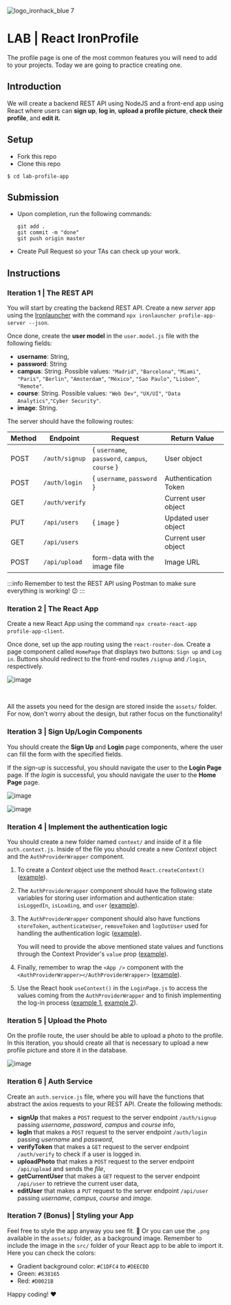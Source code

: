 ![logo_ironhack_blue 7](https://user-images.githubusercontent.com/23629340/40541063-a07a0a8a-601a-11e8-91b5-2f13e4e6b441.png)

# LAB | React IronProfile


The profile page is one of the most common features you will need to add to your projects. Today we are going to practice creating one.

## Introduction

We will create a backend REST API using NodeJS and a front-end app using React where users can **sign up**, **log in**, **upload a profile picture**, **check their profile**, and **edit it.**

## Setup

- Fork this repo
- Clone this repo

```shell
$ cd lab-profile-app
```

## Submission

- Upon completion, run the following commands:

  ```
  git add .
  git commit -m "done"
  git push origin master
  ```

- Create Pull Request so your TAs can check up your work.

## Instructions

### Iteration 1 | The REST API

You will start by creating the backend REST API. Create a new _server_ app using the [Ironlauncher](https://www.npmjs.com/package/ironlauncher) with the command `npx ironlauncher profile-app-server --json`.

Once done, create the **user model** in the `user.model.js` file with the following fields:

- **username**: String,
- **password**: String
- **campus**: String. Possible values: `"Madrid"`, `"Barcelona"`, `"Miami"`, `"Paris"`, `"Berlin"`, `"Amsterdam"`, `"México"`, `"Sao Paulo"`, `"Lisbon"`, `"Remote"`.
- **course**: String. Possible values: `"Web Dev"`, `"UX/UI"`, `"Data Analytics"`,`"Cyber Security"`.
- **image**: String.

The server should have the following routes:

| Method | Endpoint       | Request                                        | Return Value         |
| ------ | -------------- | ---------------------------------------------- | -------------------- |
| POST   | `/auth/signup` | { `username`, `password`, `campus`, `course` } | User object          |
| POST   | `/auth/login`  | { `username`, `password` }                     | Authentication Token |
| GET    | `/auth/verify` |                                                | Current user object  |
| PUT    | `/api/users`   | { `image` }                                    | Updated user object  |
| GET    | `/api/users`   |                                                | Current user object  |
| POST   | `/api/upload`  | form-data with the image file                  | Image URL            |

:::info
Remember to test the REST API using Postman to make sure everything is working! :wink:
:::



### Iteration 2 | The React App

Create a new React App using the command `npx create-react-app profile-app-client`. 

Once done, set up the app routing using the `react-router-dom`. Create a page component called `HomePage` that displays two buttons: `Sign up` and `Log in`. Buttons should redirect to the front-end routes `/signup` and `/login`, respectively.

![image](https://user-images.githubusercontent.com/23629340/43786924-1c5d3d5a-9a6a-11e8-90c4-7ff2f92ef983.png)

<br>

All the assets you need for the design are stored inside the `assets/` folder. For now, don't worry about the design, but rather focus on the functionality!





### Iteration 3 | Sign Up/Login Components

You should create the **Sign Up** and **Login** page components, where the user can fill the form with the specified fields.

If the *sign-up* is successful, you should navigate the user to the **Login Page** page.
If the *login* is successful, you should navigate the user to the **Home Page** page.

![image](https://user-images.githubusercontent.com/23629340/43787810-2c9dc94e-9a6c-11e8-8854-0993c5de16a3.png)

![image](https://user-images.githubusercontent.com/23629340/43787823-37a22ed4-9a6c-11e8-9c8e-70cd622f4d96.png)



### Iteration 4 | Implement the authentication logic

You should create a new folder named `context/` and inside of it a file `auth.context.js`. Inside of the file you should create a new *Context* object and the `AuthProviderWrapper` component.

1. To create a *Context* object use the method `React.createContext()` ([example](https://github.com/ironhack-labs/lesson-code-h-react-authentication-frontend/blob/master/src/context/auth.context.js#L6)).

2. The `AuthProviderWrapper` component should have the following state variables for storing user information and authentication state: `isLoggedIn`, `isLoading`, and `user` ([example](https://github.com/ironhack-labs/lesson-code-h-react-authentication-frontend/blob/master/src/context/auth.context.js#L9-L11)).

3. The `AuthProviderWrapper` component should also have functions `storeToken`, `authenticateUser`,  `removeToken` and `logOutUser` used for handling the authentication logic ([example](https://github.com/ironhack-labs/lesson-code-h-react-authentication-frontend/blob/master/src/context/auth.context.js#L13-L59)). 
   
   You will need to provide the above mentioned state values and functions through the Context Provider's `value` prop ([example](https://github.com/ironhack-labs/lesson-code-h-react-authentication-frontend/blob/master/src/context/auth.context.js#L71)).

4. Finally, remember to wrap the `<App />` component with the `<AuthProviderWrapper></AuthProviderWrapper>` ([example](https://github.com/ironhack-labs/lesson-code-h-react-authentication-frontend/blob/master/src/index.js#L15-L17)).
5. Use the React hook `useContext()` in the `LoginPage.js` to access the values coming from the `AuthProviderWrapper`  and to finish implementing the log-in process ([example 1](https://github.com/ironhack-labs/lesson-code-h-react-authentication-frontend/blob/812bdce8d55cdad3d428dc9a8f4b3fdd8e3f6fd0/src/pages/LoginPage.js#L14), [example 2](https://github.com/ironhack-labs/lesson-code-h-react-authentication-frontend/blob/812bdce8d55cdad3d428dc9a8f4b3fdd8e3f6fd0/src/pages/LoginPage.js#L25-L36)).




### Iteration 5 | Upload the Photo

On the profile route, the user should be able to upload a photo to the profile. In this iteration, you should create all that is necessary to upload a new profile picture and store it in the database.

![image](https://user-images.githubusercontent.com/23629340/43787903-6a370928-9a6c-11e8-89b1-15e86e0397e4.png)



### Iteration 6 | Auth Service

Create an `auth.service.js` file, where you will have the functions that abstract the axios requests to your REST API. Create the following methods:

- **signUp** that makes a `POST` request to the server endpoint `/auth/signup` passing _username_, _password_, _campus_ and _course_ info,
- **logIn** that makes a `POST` request to the server endpoint `/auth/login` passing _username_ and _password_,
- **verifyToken** that makes a `GET` request to the server endpoint `/auth/verify` to check if a user is logged in.
- **uploadPhoto** that makes a `POST` request to the server endpoint `/api/upload` and sends the _file_,
- **getCurrentUser** that makes a `GET` request to the server endpoint `/api/user` to retrieve the current user data,
- **editUser** that makes a `PUT` request to the server endpoint `/api/user` passing _username_, _campus_, _course_ and _image_.



### Iteration 7 (Bonus) | Styling your App

Feel free to style the app anyway you see fit. :art:
Or you can use the `.png`  available in the `assets/` folder, as a background image. Remember to include the image in the `src/` folder of your React app to be able to import it. Here you can check the colors:

- Gradient background color: `#C1DFC4` to `#DEECDD`
- Green: `#638165`
- Red: `#D0021B`

Happy coding! :heart:
